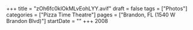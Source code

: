 +++
title = "zOh6fc0klOkMLvEohLYY.avif"
draft = false
tags = ["Photos"]
categories = ["Pizza Time Theatre"]
pages = ["Brandon, FL (1540 W Brandon Blvd)"]
startDate = ""
+++
 2008
